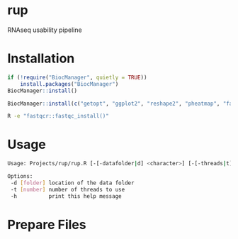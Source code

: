 # rup

RNAseq usability pipeline

# Installation

```R
if (!require("BiocManager", quietly = TRUE))
    install.packages("BiocManager")
BiocManager::install()

BiocManager::install(c("getopt", "ggplot2", "reshape2", "pheatmap", "fastqcr", "Rfastp", "Rsubread"))
```

```bash
R -e "fastqcr::fastqc_install()" 
```

# Usage

```bash
Usage: Projects/rup/rup.R [-[-datafolder|d] <character>] [-[-threads|t] <integer>] [-[-help|h]]

Options:
 -d [folder] location of the data folder
 -t [number] number of threads to use
 -h          print this help message
```

# Prepare Files
